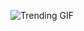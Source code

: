 
<!-- GIF_SECTION -->
![Trending GIF](https://media2.giphy.com/media/v1.Y2lkPThiYjIxNzcyZmVzMndva2ptNHpkMWp4a28zNjhvc3JkbmNlMzAwM2V2d2Vod25yMiZlcD12MV9naWZzX3NlYXJjaCZjdD1n/scZPhLqaVOM1qG4lT9/giphy.gif)
<!-- END_GIF_SECTION -->
